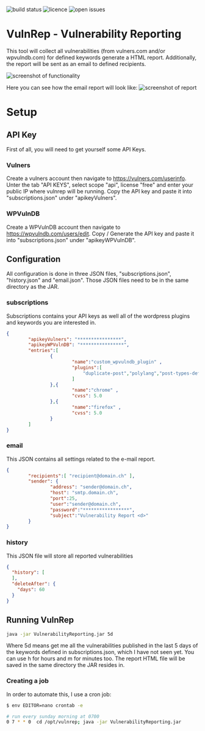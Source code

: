 ![build status](https://api.travis-ci.com/ozzi-/vulnrep.svg?branch=master)
![licence](https://img.shields.io/github/license/ozzi-/vulnrep.svg)
![open issues](https://img.shields.io/github/issues/ozzi-/vulnrep.svg)

# VulnRep - Vulnerability Reporting
This tool will collect all vulnerabilities (from vulners.com and/or wpvulndb.com) for defined keywords generate a HTML report.
Additionally, the report will be sent as an email to defined recipients.

![screenshot of functionality](https://i.imgur.com/7f9JGhz.png)

Here you can see how the email report will look like:
![screenshot of report](https://i.imgur.com/S2t21Zw.png)

# Setup

## API Key
First of all, you will need to get yourself some API Keys.

### Vulners
Create a vulners account then navigate to https://vulners.com/userinfo.
Unter the tab "API KEYS", select scope "api", license "free" and enter your public IP where vulnrep will be running.
Copy the API key and paste it into "subscriptions.json" under "apikeyVulners".

### WPVulnDB
Create a WPVulnDB account then navigate to https://wpvulndb.com/users/edit.
Copy / Generate the API key and paste it into "subscriptions.json" under "apikeyWPVulnDB".

## Configuration
All configuration is done in three JSON files, "subscriptions.json", "history.json" and "email.json".
Those JSON files need to be in the same directory as the JAR.
### subscriptions
Subscriptions contains your API keys as well all of the  wordpress plugins and keywords you are interested in.
```json
{
        "apikeyVulners": "****************",
        "apikeyWPVulnDB": "****************",
        "entries":[
                {
                        "name":"custom_wpvulndb_plugin" ,
                        "plugins":[
							"duplicate-post","polylang","post-types-definitely","regenerate-thumbnails"
						]
                },{
                        "name":"chrome" ,
                        "cvss": 5.0
                },{
                        "name":"firefox" ,
                        "cvss": 5.0
                }
        ]
}
```
### email
This JSON contains all settings related to the e-mail report.
```json
{
        "recipients":[ "recipient@domain.ch" ],
        "sender": {
                "address": "sender@domain.ch",
                "host": "smtp.domain.ch",
                "port":25,
                "user":"sender@domain.ch",
                "password":"*****************",
                "subject":"Vulnerability Report <d>"
        }
}
```
### history
This JSON file will store all reported vulnerabilities 
```json
{
  "history": [
  ],
  "deleteAfter": {
    "days": 60
  }
}
```
## Running VulnRep
```sh
java -jar VulnerabilityReporting.jar 5d
```
Where 5d means get me all the vulnerabilities published in the last 5 days of the keywords defined in subscriptions.json, which I have not seen yet. You can use h for hours and m for minutes too. The report HTML file will be saved in the same directory the JAR resides in.

### Creating a job
In order to automate this, I use a cron job:
```sh
$ env EDITOR=nano crontab -e

# run every sunday morning at 0700
0 7 * * 0  cd /opt/vulnrep; java -jar VulnerabilityReporting.jar
```
